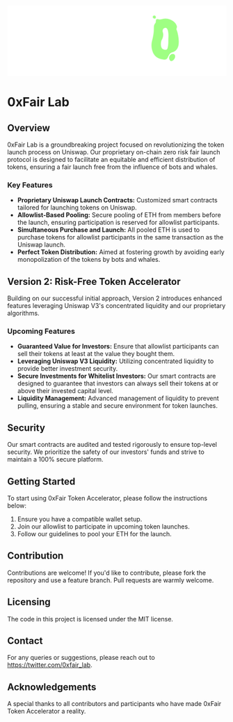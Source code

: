 ![0xFair Logo](logo-fair.png)

# 0xFair Lab

## Overview
0xFair Lab is a groundbreaking project focused on revolutionizing the token launch process on Uniswap. 
Our proprietary on-chain zero risk fair launch protocol
is designed to facilitate an equitable and efficient distribution of tokens, ensuring a fair launch free from the influence of bots and whales.

### Key Features
- **Proprietary Uniswap Launch Contracts:** Customized smart contracts tailored for launching tokens on Uniswap.
- **Allowlist-Based Pooling:** Secure pooling of ETH from members before the launch, ensuring participation is reserved for allowlist participants.
- **Simultaneous Purchase and Launch:** All pooled ETH is used to purchase tokens for allowlist participants in the same transaction as the Uniswap launch.
- **Perfect Token Distribution:** Aimed at fostering growth by avoiding early monopolization of the tokens by bots and whales.

## Version 2: Risk-Free Token Accelerator
Building on our successful initial approach, Version 2 introduces enhanced features leveraging Uniswap V3's concentrated liquidity and our proprietary algorithms.

### Upcoming Features
- **Guaranteed Value for Investors:** Ensure that allowlist participants can sell their tokens at least at the value they bought them.
- **Leveraging Uniswap V3 Liquidity:** Utilizing concentrated liquidity to provide better investment security.
- **Secure Investments for Whitelist Investors:** Our smart contracts are designed to guarantee that investors can always sell their tokens at or above their invested capital level.
- **Liquidity Management:** Advanced management of liquidity to prevent pulling, ensuring a stable and secure environment for token launches.

## Security
Our smart contracts are audited and tested rigorously to ensure top-level security. We prioritize the safety of our investors' funds and strive to maintain a 100% secure platform.

## Getting Started
To start using 0xFair Token Accelerator, please follow the instructions below:
1. Ensure you have a compatible wallet setup.
2. Join our allowlist to participate in upcoming token launches.
3. Follow our guidelines to pool your ETH for the launch.

## Contribution
Contributions are welcome! If you'd like to contribute, please fork the repository and use a feature branch. Pull requests are warmly welcome.

## Licensing
The code in this project is licensed under the MIT license.

## Contact
For any queries or suggestions, please reach out to https://twitter.com/0xfair_lab.

## Acknowledgements
A special thanks to all contributors and participants who have made 0xFair Token Accelerator a reality.
